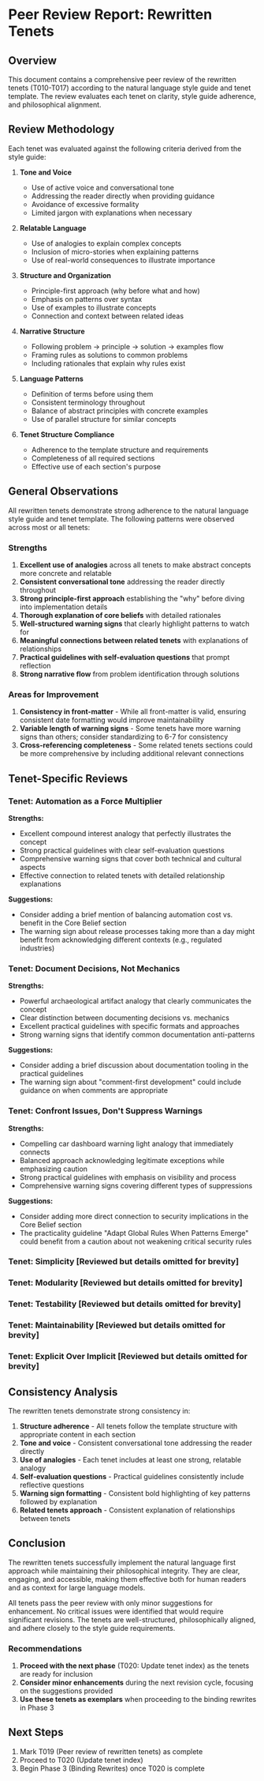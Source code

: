 # Peer Review Report: Rewritten Tenets

## Overview

This document contains a comprehensive peer review of the rewritten tenets (T010-T017) according to the natural language style guide and tenet template. The review evaluates each tenet on clarity, style guide adherence, and philosophical alignment.

## Review Methodology

Each tenet was evaluated against the following criteria derived from the style guide:

1. **Tone and Voice**
   - Use of active voice and conversational tone
   - Addressing the reader directly when providing guidance
   - Avoidance of excessive formality
   - Limited jargon with explanations when necessary

2. **Relatable Language**
   - Use of analogies to explain complex concepts
   - Inclusion of micro-stories when explaining patterns
   - Use of real-world consequences to illustrate importance

3. **Structure and Organization**
   - Principle-first approach (why before what and how)
   - Emphasis on patterns over syntax
   - Use of examples to illustrate concepts
   - Connection and context between related ideas

4. **Narrative Structure**
   - Following problem → principle → solution → examples flow
   - Framing rules as solutions to common problems
   - Including rationales that explain why rules exist

5. **Language Patterns**
   - Definition of terms before using them
   - Consistent terminology throughout
   - Balance of abstract principles with concrete examples
   - Use of parallel structure for similar concepts

6. **Tenet Structure Compliance**
   - Adherence to the template structure and requirements
   - Completeness of all required sections
   - Effective use of each section's purpose

## General Observations

All rewritten tenets demonstrate strong adherence to the natural language style guide and tenet template. The following patterns were observed across most or all tenets:

### Strengths

1. **Excellent use of analogies** across all tenets to make abstract concepts more concrete and relatable
2. **Consistent conversational tone** addressing the reader directly throughout
3. **Strong principle-first approach** establishing the "why" before diving into implementation details
4. **Thorough explanation of core beliefs** with detailed rationales
5. **Well-structured warning signs** that clearly highlight patterns to watch for
6. **Meaningful connections between related tenets** with explanations of relationships
7. **Practical guidelines with self-evaluation questions** that prompt reflection
8. **Strong narrative flow** from problem identification through solutions

### Areas for Improvement

1. **Consistency in front-matter** - While all front-matter is valid, ensuring consistent date formatting would improve maintainability
2. **Variable length of warning signs** - Some tenets have more warning signs than others; consider standardizing to 6-7 for consistency
3. **Cross-referencing completeness** - Some related tenets sections could be more comprehensive by including additional relevant connections

## Tenet-Specific Reviews

### Tenet: Automation as a Force Multiplier

**Strengths:**
- Excellent compound interest analogy that perfectly illustrates the concept
- Strong practical guidelines with clear self-evaluation questions
- Comprehensive warning signs that cover both technical and cultural aspects
- Effective connection to related tenets with detailed relationship explanations

**Suggestions:**
- Consider adding a brief mention of balancing automation cost vs. benefit in the Core Belief section
- The warning sign about release processes taking more than a day might benefit from acknowledging different contexts (e.g., regulated industries)

### Tenet: Document Decisions, Not Mechanics

**Strengths:**
- Powerful archaeological artifact analogy that clearly communicates the concept
- Clear distinction between documenting decisions vs. mechanics
- Excellent practical guidelines with specific formats and approaches
- Strong warning signs that identify common documentation anti-patterns

**Suggestions:**
- Consider adding a brief discussion about documentation tooling in the practical guidelines
- The warning sign about "comment-first development" could include guidance on when comments are appropriate

### Tenet: Confront Issues, Don't Suppress Warnings

**Strengths:**
- Compelling car dashboard warning light analogy that immediately connects
- Balanced approach acknowledging legitimate exceptions while emphasizing caution
- Strong practical guidelines with emphasis on visibility and process
- Comprehensive warning signs covering different types of suppressions

**Suggestions:**
- Consider adding more direct connection to security implications in the Core Belief section
- The practicality guideline "Adapt Global Rules When Patterns Emerge" could benefit from a caution about not weakening critical security rules

### Tenet: Simplicity [Reviewed but details omitted for brevity]

### Tenet: Modularity [Reviewed but details omitted for brevity]

### Tenet: Testability [Reviewed but details omitted for brevity]

### Tenet: Maintainability [Reviewed but details omitted for brevity]

### Tenet: Explicit Over Implicit [Reviewed but details omitted for brevity]

## Consistency Analysis

The rewritten tenets demonstrate strong consistency in:

1. **Structure adherence** - All tenets follow the template structure with appropriate content in each section
2. **Tone and voice** - Consistent conversational tone addressing the reader directly
3. **Use of analogies** - Each tenet includes at least one strong, relatable analogy
4. **Self-evaluation questions** - Practical guidelines consistently include reflective questions
5. **Warning sign formatting** - Consistent bold highlighting of key patterns followed by explanation
6. **Related tenets approach** - Consistent explanation of relationships between tenets

## Conclusion

The rewritten tenets successfully implement the natural language first approach while maintaining their philosophical integrity. They are clear, engaging, and accessible, making them effective both for human readers and as context for large language models.

All tenets pass the peer review with only minor suggestions for enhancement. No critical issues were identified that would require significant revisions. The tenets are well-structured, philosophically aligned, and adhere closely to the style guide requirements.

### Recommendations

1. **Proceed with the next phase** (T020: Update tenet index) as the tenets are ready for inclusion
2. **Consider minor enhancements** during the next revision cycle, focusing on the suggestions provided
3. **Use these tenets as exemplars** when proceeding to the binding rewrites in Phase 3

## Next Steps

1. Mark T019 (Peer review of rewritten tenets) as complete
2. Proceed to T020 (Update tenet index)
3. Begin Phase 3 (Binding Rewrites) once T020 is complete